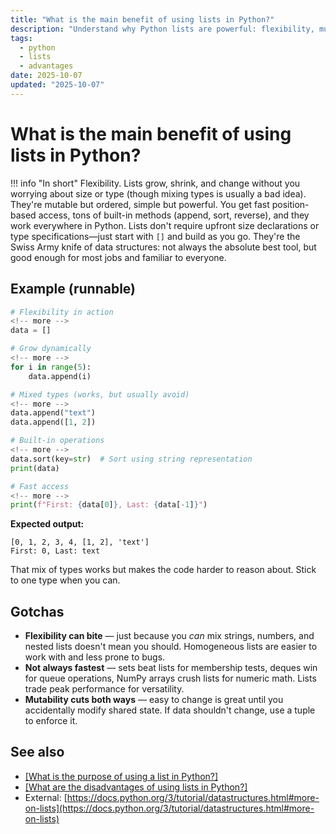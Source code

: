 ```yaml
---
title: "What is the main benefit of using lists in Python?"
description: "Understand why Python lists are powerful: flexibility, mutability, and versatility for most data collection tasks."
tags:
  - python
  - lists
  - advantages
date: 2025-10-07
updated: "2025-10-07"
---
```


# What is the main benefit of using lists in Python?
<!-- more -->

!!! info "In short"
    Flexibility. Lists grow, shrink, and change without you worrying about size or type (though mixing types is usually a bad idea). They're mutable but ordered, simple but powerful. You get fast position-based access, tons of built-in methods (append, sort, reverse), and they work everywhere in Python. Lists don't require upfront size declarations or type specifications—just start with `[]` and build as you go. They're the Swiss Army knife of data structures: not always the absolute best tool, but good enough for most jobs and familiar to everyone.

## Example (runnable)

```python
# Flexibility in action
<!-- more -->
data = []

# Grow dynamically
<!-- more -->
for i in range(5):
    data.append(i)

# Mixed types (works, but usually avoid)
<!-- more -->
data.append("text")
data.append([1, 2])

# Built-in operations
<!-- more -->
data.sort(key=str)  # Sort using string representation
print(data)

# Fast access
<!-- more -->
print(f"First: {data[0]}, Last: {data[-1]}")
```

**Expected output:**
```
[0, 1, 2, 3, 4, [1, 2], 'text']
First: 0, Last: text
```

That mix of types works but makes the code harder to reason about. Stick to one type when you can.

## Gotchas

* **Flexibility can bite** — just because you *can* mix strings, numbers, and nested lists doesn't mean you should. Homogeneous lists are easier to work with and less prone to bugs.
* **Not always fastest** — sets beat lists for membership tests, deques win for queue operations, NumPy arrays crush lists for numeric math. Lists trade peak performance for versatility.
* **Mutability cuts both ways** — easy to change is great until you accidentally modify shared state. If data shouldn't change, use a tuple to enforce it.

## See also

* [[What is the purpose of using a list in Python?]](./purpose-of-using-list-in-python.md)
* [[What are the disadvantages of using lists in Python?]](./disadvantages-of-using-lists-in-python.md)
* External: [https://docs.python.org/3/tutorial/datastructures.html#more-on-lists](https://docs.python.org/3/tutorial/datastructures.html#more-on-lists)

<script type="application/ld+json">
{
  "@context": "https://schema.org",
  "@type": "FAQPage",
  "mainEntity": [{
    "@type": "Question",
    "name": "What is the main benefit of using lists in Python?",
    "acceptedAnswer": {
      "@type": "Answer",
      "text": "Flexibility. Lists grow, shrink, and change without you worrying about size or type (though mixing types is usually a bad idea). They're mutable but ordered, simple but powerful. You get fast position-based access, tons of built-in methods (append, sort, reverse), and they work everywhere in Python. Lists don't require upfront size declarations or type specifications—just start with [] and build as you go. They're the Swiss Army knife of data structures: not always the absolute best tool, but good enough for most jobs and familiar to everyone."
    }
  }]
}
</script>
